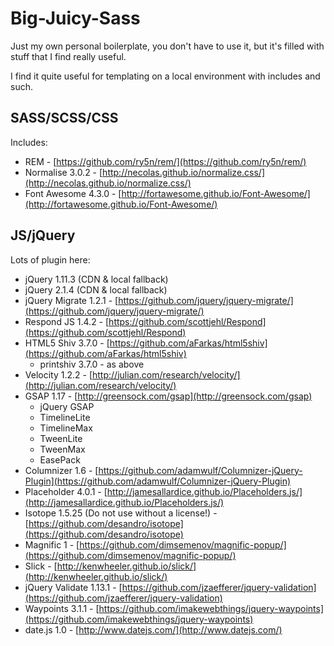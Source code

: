 Big-Juicy-Sass
==============

Just my own personal boilerplate, you don't have to use it, but it's filled with stuff that I find really useful.

I find it quite useful for templating on a local environment with includes and such.

## SASS/SCSS/CSS

Includes:

- REM - [https://github.com/ry5n/rem/](https://github.com/ry5n/rem/)
- Normalise 3.0.2 - [http://necolas.github.io/normalize.css/](http://necolas.github.io/normalize.css/)
- Font Awesome 4.3.0 - [http://fortawesome.github.io/Font-Awesome/](http://fortawesome.github.io/Font-Awesome/)

## JS/jQuery
Lots of plugin here:

- jQuery 1.11.3 (CDN & local fallback)
- jQuery 2.1.4 (CDN & local fallback)
- jQuery Migrate 1.2.1 - [https://github.com/jquery/jquery-migrate/](https://github.com/jquery/jquery-migrate/)
- Respond JS 1.4.2 - [https://github.com/scottjehl/Respond](https://github.com/scottjehl/Respond)
- HTML5 Shiv 3.7.0 - [https://github.com/aFarkas/html5shiv](https://github.com/aFarkas/html5shiv)
    - printshiv 3.7.0 - as above
- Velocity 1.2.2 - [http://julian.com/research/velocity/](http://julian.com/research/velocity/)
- GSAP 1.17 - [http://greensock.com/gsap](http://greensock.com/gsap)
    - jQuery GSAP
    - TimelineLite
    - TimelineMax
    - TweenLite
    - TweenMax
    - EasePack
- Columnizer 1.6 - [https://github.com/adamwulf/Columnizer-jQuery-Plugin](https://github.com/adamwulf/Columnizer-jQuery-Plugin)
- Placeholder 4.0.1 - [http://jamesallardice.github.io/Placeholders.js/](http://jamesallardice.github.io/Placeholders.js/)
- Isotope 1.5.25 (Do not use without a license!) - [https://github.com/desandro/isotope](https://github.com/desandro/isotope)
- Magnific 1 - [https://github.com/dimsemenov/magnific-popup/](https://github.com/dimsemenov/magnific-popup/)
- Slick - [http://kenwheeler.github.io/slick/](http://kenwheeler.github.io/slick/)
- jQuery Validate 1.13.1 - [https://github.com/jzaefferer/jquery-validation](https://github.com/jzaefferer/jquery-validation)
- Waypoints 3.1.1 - [https://github.com/imakewebthings/jquery-waypoints](https://github.com/imakewebthings/jquery-waypoints)
- date.js 1.0 - [http://www.datejs.com/](http://www.datejs.com/)
